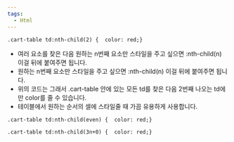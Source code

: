 ```yaml
---
tags:
  - Html
---
```



```
.cart-table td:nth-child(2) {  color: red;}
```

- 여러 요소를 찾은 다음 원하는 n번째 요소만 스타일을 주고 싶으면 :nth-child(n) 이걸 뒤에 붙여주면 됩니다.
- 원하는 n번째 요소만 스타일을 주고 싶으면 :nth-child(n) 이걸 뒤에 붙여주면 됩니다.
- 위의 코드는 그래서 .cart-table 안에 있는 모든 td를 찾은 다음 2번째 나오는 td에만 color를 줄 수 있습니다.
- 테이블에서 원하는 순서의 셀에 스타일줄 때 가끔 유용하게 사용합니다.

  

```
.cart-table td:nth-child(even) {  color: red;}
```

```
.cart-table td:nth-child(3n+0) {  color: red;}
```